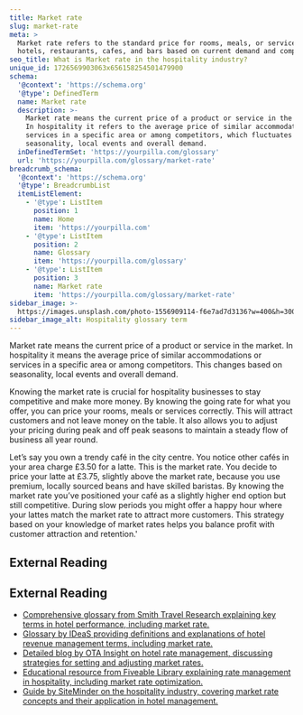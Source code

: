 ```yaml
---
title: Market rate
slug: market-rate
meta: >
  Market rate refers to the standard price for rooms, meals, or services in
  hotels, restaurants, cafes, and bars based on current demand and competition.
seo_title: What is Market rate in the hospitality industry?
unique_id: 1726569903063x656158254501479900
schema:
  '@context': 'https://schema.org'
  '@type': DefinedTerm
  name: Market rate
  description: >-
    Market rate means the current price of a product or service in the market.
    In hospitality it refers to the average price of similar accommodations or
    services in a specific area or among competitors, which fluctuates based on
    seasonality, local events and overall demand.
  inDefinedTermSet: 'https://yourpilla.com/glossary'
  url: 'https://yourpilla.com/glossary/market-rate'
breadcrumb_schema:
  '@context': 'https://schema.org'
  '@type': BreadcrumbList
  itemListElement:
    - '@type': ListItem
      position: 1
      name: Home
      item: 'https://yourpilla.com'
    - '@type': ListItem
      position: 2
      name: Glossary
      item: 'https://yourpilla.com/glossary'
    - '@type': ListItem
      position: 3
      name: Market rate
      item: 'https://yourpilla.com/glossary/market-rate'
sidebar_image: >-
  https://images.unsplash.com/photo-1556909114-f6e7ad7d3136?w=400&h=300&fit=crop&auto=format
sidebar_image_alt: Hospitality glossary term
---
```


Market rate means the current price of a product or service in the market. In hospitality it means the average price of similar accommodations or services in a specific area or among competitors. This changes based on seasonality, local events and overall demand.

Knowing the market rate is crucial for hospitality businesses to stay competitive and make more money. By knowing the going rate for what you offer, you can price your rooms, meals or services correctly. This will attract customers and not leave money on the table. It also allows you to adjust your pricing during peak and off peak seasons to maintain a steady flow of business all year round.

Let’s say you own a trendy café in the city centre. You notice other cafés in your area charge £3.50 for a latte. This is the market rate. You decide to price your latte at £3.75, slightly above the market rate, because you use premium, locally sourced beans and have skilled baristas. By knowing the market rate you’ve positioned your café as a slightly higher end option but still competitive. During slow periods you might offer a happy hour where your lattes match the market rate to attract more customers. This strategy based on your knowledge of market rates helps you balance profit with customer attraction and retention.'

## External Reading



## External Reading

*   [Comprehensive glossary from Smith Travel Research explaining key terms in hotel performance, including market rate.](https://str.com/data-insights/resources/glossary)
*   [Glossary by IDeaS providing definitions and explanations of hotel revenue management terms, including market rate.](https://ideas.com/tools-resources/hotel-glossary-terms/)
*   [Detailed blog by OTA Insight on hotel rate management, discussing strategies for setting and adjusting market rates.](https://www.mylighthouse.com/resources/blog/hotel-rate-management)
*   [Educational resource from Fiveable Library explaining rate management in hospitality, including market rate optimization.](https://library.fiveable.me/key-terms/hospitality-management/rate-management)
*   [Guide by SiteMinder on the hospitality industry, covering market rate concepts and their application in hotel management.](https://www.siteminder.com/r/hospitality-industry/)
